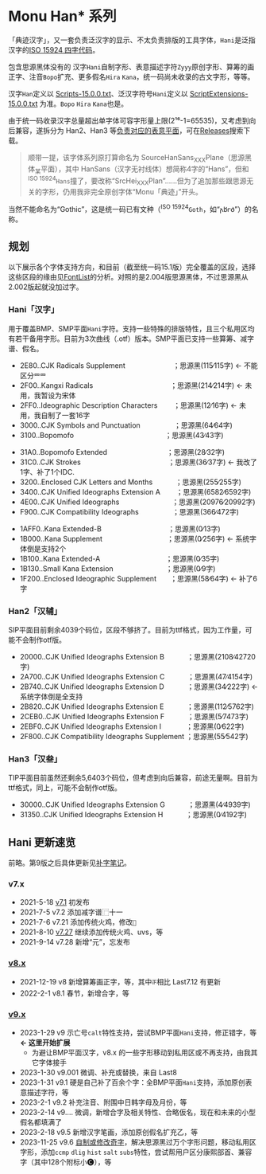 # Monu Han* 系列
「典迹汉字」，又一套负责泛汉字的显示、不太负责排版的工具字体，`Hani`是泛指汉字的[ISO 15924 四字代码](/abbr)。

包含思源黑体没有的 汉字`Hani`自制字形、表意描述字符`Zyyy`原创字形、算筹的画正字、注音`Bopo`扩充、更多假名`Hira` `Kana`，统一码尚未收录的古文字形，等等。

汉字`Han`定义以 [Scripts-15.0.0.txt](https://www.unicode.org/Public/15.0.0/ucd/Scripts.txt)、泛汉字符号`Hani`定义以 [ScriptExtensions-15.0.0.txt](https://www.unicode.org/Public/15.0.0/ucd/ScriptExtensions.txt) 为准。`Bopo` `Hira` `Kana`也是。

由于统一码收录汉字总量超出单字体可容字形量上限(2¹⁶-1=65535)，又考虑到向后兼容，遂拆分为 Han2、Han3 等[负责对应的表意平面](/Blocks#平面)，可在[Releases](https://github.com/MY1L/Unicode/releases?q=MonuHani&expanded=true)搜索下载。

> 顺带一提，该字体系列原打算命名为 SourceHanSans<sub>XXX</sub>Plane（思源黑体<sub>某</sub>平面），其中 HanSans（汉字无衬线体）想简称4字的“Hans”，但和 <sup>ISO 15924</sup>`Hans`撞了，要改称“SrcHei<sub>XXX</sub>Plan”……但为了追加那些跟思源无关的字形，仍用我非完全原创字体“Monu「典迹」”开头。

当然不能命名为“Gothic”，这是统一码已有文种（<sup>ISO 15924</sup>`Goth`，如“𐌰𐌱𐌲𐌳”）的名称。

## 规划
以下展示各个字体支持方向，和目前（截至统一码15.1版）完全覆盖的区段，选择这些区段的缘由见[FontList](/FontList)的分析。对照的是2.004版思源黑体，不过思源黑从2.002版起就没加过字。
### Hani「汉字」
用于覆盖BMP、SMP平面`Hani`字符。支持一些特殊的排版特性，且三个私用区均有若干备用字形。目前为3次曲线（.otf）版本。SMP平面已支持一些算筹、减字谱、假名。
- 2E80..CJK Radicals Supplement　 　 　　	　　；思源黑(115∕115字) ← 不能区分`⺫⺲`
- 2F00..Kangxi Radicals　 　 　 　　　　　	　　；思源黑(214∕214字) ← 未用，我暂设为宋体
- 2FF0..Ideographic Description Characters	　　；思源黑(12∕16字) ← 未用，我自制了一套16字
- 3000..CJK Symbols and Punctuation 　 　	　　；思源黑(64∕64字)
- 3100..Bopomofo　 　 　　　　　　	　　	　　；思源黑(43∕43字)
<!-- 3190..Kanbun；思源黑(16∕16字) -->
- 31A0..Bopomofo Extended　　　　	　　	　　；思源黑(28∕32字)
- 31C0..CJK Strokes　 　　　　　　　　　	　　；思源黑(36∕37字) ← 我改了1字、补了1个IDC.
- 3200..Enclosed CJK Letters and Months　	　　；思源黑(255∕255字)
- 3400..CJK Unified Ideographs Extension A	　　；思源黑(6582∕6592字)
- 4E00..CJK Unified Ideographs　 　　　　	　　；思源黑(20976∕20992字)
- F900..CJK Compatibility Ideographs 　 　	　　；思源黑(366∕472字)
<!-- FE10..Vertical Forms；思源黑(10∕10字) -->
<!-- FE30..CJK Compatibility Forms；思源黑(32∕32字) -->
<!-- FE50..Small Form Variants；思源黑(26∕26字) -->
- 1AFF0..Kana Extended-B　　　　　	　　	　　；思源黑(0∕13字)
- 1B000..Kana Supplement　 　 　 　	　　	　　；思源黑(0∕256字) ← 系统字体倒是支持2个
- 1B100..Kana Extended-A　 　 　 　	　　	　　；思源黑(0∕35字)
- 1B130..Small Kana Extension　 　　　　	　　；思源黑(0∕9字)
- 1F200..Enclosed Ideographic Supplement	　   ；思源黑(58∕64字) ← 补了6字

### Han2「汉辅」
SIP平面目前剩余4039个码位，区段不够挤了。目前为ttf格式，因为工作量，可能不会制作otf版。
- 20000..CJK Unified Ideographs Extension B　　　	；思源黑(2108∕42720字)
- 2A700..CJK Unified Ideographs Extension C　　　	；思源黑(47∕4154字)
- 2B740..CJK Unified Ideographs Extension D　　　	；思源黑(34∕222字) ← 系统字体倒是全支持
- 2B820..CJK Unified Ideographs Extension E　　　	；思源黑(112∕5762字)
- 2CEB0..CJK Unified Ideographs Extension F　　　	；思源黑(5∕7473字)
- 2EBF0..CJK Unified Ideographs Extension I　 　　	；思源黑(0∕622字)
- 2F800..CJK Compatibility Ideographs Supplement	；思源黑(55∕542字)

### Han3「汉叁」
TIP平面目前虽然还剩余5,6403个码位，但考虑到向后兼容，前途无量啊。目前为ttf格式，同上，可能不会制作otf版。
- 30000..CJK Unified Ideographs Extension G　　　	；思源黑(4∕4939字)
- 31350..CJK Unified Ideographs Extension H　　　	；思源黑(0∕4192字)

## Hani 更新速览
前略。第9版之后具体更新见[补字笔记](/Hani/note.md)。

### v7.x
- 2021-5-18 [v7.1](https://github.com/MY1L/Unicode/releases/tag/v6.2) 初发布
- 2021-7-5  v7.2 添加减字谱⿸十一
- 2021-7-6  v7.21 添加传统火鸡，修改`𮧵`
- 2021-8-10 [v7.27](https://github.com/MY1L/Unicode/releases/tag/v6.21) 继续添加传统火鸡、uvs，等
- 2021-9-14 v7.28 新增“元”，忘发布

### [v8.x](https://github.com/MY1L/Unicode/releases/tag/Hani8)
- 2021-‎12-‎19 v8 新增算筹画正字，等，其中`𝍵`相比 Last7.12 有更新
- 2022-‎2-‎1 v8.1 春节，新增合字，等

### [v9.x](https://github.com/MY1L/Unicode/releases/tag/Hani9)
- 2023-1-29 v9 示亡号`calt`特性支持，尝试BMP平面`Hani`支持，修正错字，等 **← 这里开始扩展**
  - 为避让BMP平面汉字，v8.x 的一些字形移动到私用区或不再支持，由我其它字体接手
- 2023-1-30 v9.001 微调、补充或替换，来自 Last8
- 2023-1-31 v9.1 硬是自己补了百余个字：全BMP平面`Hani`支持，添加原创表意描述字符，等
- 2023-2-1  v9.2 补充注音、附围中日韩字母及月份，等
- 2023-2-14 v9.… 微调，新增合字及相关特性、合略仮名，现在和未来的小型假名都填满了
- 2023-2-18 v9.5 新增汉字笔画，添加原创假名扩充乙，等
- 2023-11-25 v9.6 [自制或修改奇字](https://www.bilibili.com/read/cv27511908)，解决思源黑过万个字形问题，移动私用区字形，添加`ccmp` `dlig` `hist` `salt` `subs`特性，尝试帮用户区分康熙部首、兼容字（其中128个附标小🅒），等